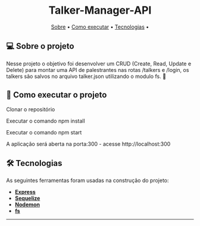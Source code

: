 <h1 align="center">
Talker-Manager-API
</h1>

<p align="center">
 <a href="#-sobre-o-projeto">Sobre</a> •
 <a href="#-como-executar-o-projeto">Como executar</a> • 
 <a href="#-tecnologias">Tecnologias</a> • 
</p>


## 💻 Sobre o projeto

Nesse projeto o objetivo foi desenvolver um CRUD (Create, Read, Update e Delete) para montar uma API de palestrantes nas rotas /talkers e /login,
os talkers são salvos no arquivo talker.json utilizando o modulo fs.
 🚀

## 🚀 Como executar o projeto

Clonar o repositório

Executar o comando npm install

Executar o comando npm start

A aplicação será aberta na porta:300 - acesse http://localhost:300


## 🛠 Tecnologias

As seguintes ferramentas foram usadas na construção do projeto:

-   **[Express](https://github.com/expressjs/express)**
-   **[Sequelize](https://github.com/sequelize/sequelize)**
-   **[Nodemon](https://github.com/remy/nodemon)**
-   **[fs](https://github.com/r-lib/fs)**

---




